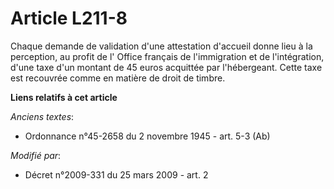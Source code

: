 # Article L211-8

Chaque demande de validation d'une attestation d'accueil donne lieu à la perception, au profit de l'          Office français
de l'immigration et de l'intégration, d'une taxe d'un montant de 45 euros acquittée par l'hébergeant. Cette taxe est
recouvrée comme en matière de droit de timbre.

**Liens relatifs à cet article**

_Anciens textes_:

  - Ordonnance n°45-2658 du 2 novembre 1945 - art. 5-3 (Ab)

_Modifié par_:

  - Décret n°2009-331 du 25 mars 2009 - art. 2
